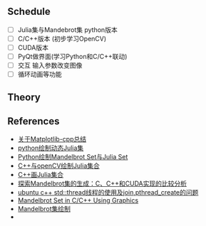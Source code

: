 ## Schedule
- [ ] Julia集与Mandebrot集 python版本
- [ ] C/C++版本 (初步学习OpenCV)
- [ ] CUDA版本
- [ ] PyQt做界面(学习Python和C/C++联动)
- [ ] 交互 输入参数改变图像
- [ ] 循环动画等功能

## Theory


## References
- [关于Matplotlib-cpp总结](https://zhuanlan.zhihu.com/p/496383666)
- [python绘制动态Julia集](https://blog.csdn.net/m0_37816922/article/details/121880410)
- [Python绘制Mandelbrot Set与Julia Set](https://zhuanlan.zhihu.com/p/32788146)
- [C++与openCV绘制Julia集合](https://blog.csdn.net/WJ_SHI/article/details/106570689)
- [C++画Julia集合](https://www.cnblogs.com/easymind223/archive/2012/07/05/2578231.html)
- [探索Mandelbrot集的生成：C、C++和CUDA实现的比较分析](https://zhuanlan.zhihu.com/p/669769829)
- [ubuntu c++ std::thread线程的使用及join,pthread_create的问题](https://blog.csdn.net/HelloJinYe/article/details/108618890)
- [Mandelbrot Set in C/C++ Using Graphics](https://www.geeksforgeeks.org/mandlebrot-set-in-c-c-using-graphics/)
- [Mandelbrot集绘制](https://www.cnblogs.com/cknightx/p/6840365.html)
- 
